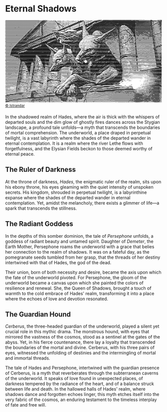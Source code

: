 # Eternal Shadows

![Cerberus](/Cerberus.png)
<sup>[&copy; Istrandar](https://www.deviantart.com/istrandar/art/Cerberus-864522918)</sup>

In the shadowed realm of Hades, where the air is thick with the whispers of departed souls and the dim glow of ghostly fires dances across the Stygian landscape, a profound tale unfolds—a myth that transcends the boundaries of mortal comprehension. The underworld, a place draped in perpetual twilight, is a vast labyrinth where the shades of the departed wander in eternal contemplation. It is a realm where the river Lethe flows with forgetfulness, and the Elysian Fields beckon to those deemed worthy of eternal peace.

## The Ruler of Darkness

At the throne of darkness, *Hades*, the enigmatic ruler of the realm, sits upon his ebony throne, his eyes gleaming with the quiet intensity of unspoken secrets. His kingdom, shrouded in perpetual twilight, is a labyrinthine expanse where the shades of the departed wander in eternal contemplation. Yet, amidst the melancholy, there exists a glimmer of life—a spark that transcends the stillness.

## The Radiant Goddess

In the depths of this somber dominion, the tale of *Persephone* unfolds, a goddess of radiant beauty and untamed spirit. Daughter of *Demeter*, the Earth Mother, Persephone roams the underworld with a grace that belies her connection to the realm of shadows. It was on a fateful day, as the pomegranate seeds tumbled from her grasp, that the threads of her destiny intertwined with that of Hades, the god of the dead.

Their union, born of both necessity and desire, became the axis upon which the fate of the underworld pivoted. For Persephone, the gloom of the underworld became a canvas upon which she painted the colors of resilience and renewal. She, the Queen of Shadows, brought a touch of warmth to the cold embrace of Hades' realm, transforming it into a place where the echoes of love and devotion resonated.

## The Guardian Hound

*Cerberus*, the three-headed guardian of the underworld, played a silent yet crucial role in this mythic drama. The monstrous hound, with eyes that mirrored the vastness of the cosmos, stood as a sentinel at the gates of the abyss. Yet, in his fierce countenance, there lay a loyalty that transcended the boundaries of the mortal and divine. Cerberus, with his three pairs of eyes, witnessed the unfolding of destinies and the intermingling of mortal and immortal threads.

The tale of Hades and Persephone, intertwined with the guardian presence of Cerberus, is a myth that reverberates through the subterranean caverns of the underworld. It speaks of love found in unexpected places, of darkness tempered by the radiance of the heart, and of a balance struck between life and death. In the hallowed halls of Hades' realm, where shadows dance and forgotten echoes linger, this myth etches itself into the very fabric of the cosmos, an enduring testament to the timeless interplay of fate and free will.